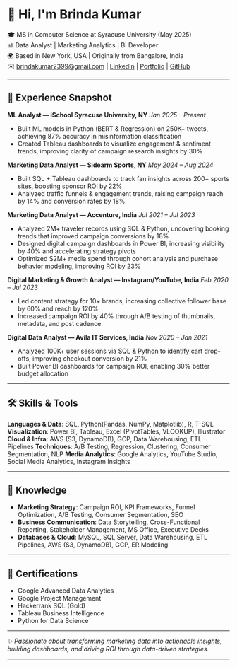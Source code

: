 
# 👋 Hi, I'm Brinda Kumar  

🎓 MS in Computer Science at Syracuse University (May 2025)  
📊 Data Analyst | Marketing Analytics | BI Developer  
🌍 Based in New York, USA | Originally from Bangalore, India  
✉️ brindakumar2399@gmail.com | [LinkedIn](http://www.linkedin.com/in/brindakumar) | [Portfolio](https://www.notion.so/Brinda-Kumar-27a7222d8825800fb7d7ee60bd5ce12f) | [GitHub](https://github.com/Brindakumar2399)  

---

## 📌 Experience Snapshot

**ML Analyst — iSchool Syracuse University, NY**
*Jan 2025 – Present*

* Built ML models in Python (BERT & Regression) on 250K+ tweets, achieving 87% accuracy in misinformation classification
* Created Tableau dashboards to visualize engagement & sentiment trends, improving clarity of campaign research insights by 30%

**Marketing Data Analyst — Sidearm Sports, NY**
*May 2024 – Aug 2024*

* Built SQL + Tableau dashboards to track fan insights across 200+ sports sites, boosting sponsor ROI by 22%
* Analyzed traffic funnels & engagement trends, raising campaign reach by 14% and conversion rates by 18%

**Marketing Data Analyst — Accenture, India**
*Jul 2021 – Jul 2023*

* Analyzed 2M+ traveler records using SQL & Python, uncovering booking trends that improved campaign conversions by 18%
* Designed digital campaign dashboards in Power BI, increasing visibility by 40% and accelerating strategy pivots
* Optimized $2M+ media spend through cohort analysis and purchase behavior modeling, improving ROI by 23%

**Digital Marketing & Growth Analyst — Instagram/YouTube, India**
*Feb 2020 – Jul 2023*

* Led content strategy for 10+ brands, increasing collective follower base by 60% and reach by 120%
* Increased campaign ROI by 40% through A/B testing of thumbnails, metadata, and post cadence

**Digital Data Analyst — Avila IT Services, India**
*Nov 2020 – Jan 2021*

* Analyzed 100K+ user sessions via SQL & Python to identify cart drop-offs, improving checkout conversion by 21%
* Built Power BI dashboards for campaign ROI, enabling 30% better budget allocation

---
## 🛠️ Skills & Tools

**Languages & Data**: SQL, Python(Pandas, NumPy, Matplotlib), R, T-SQL
**Visualization**: Power BI, Tableau, Excel (PivotTables, VLOOKUP), Illustrator
**Cloud & Infra**: AWS (S3, DynamoDB), GCP, Data Warehousing, ETL Pipelines
**Techniques**: A/B Testing, Regression, Clustering, Consumer Segmentation, NLP
**Media Analytics**: Google Analytics, YouTube Studio, Social Media Analytics, Instagram Insights

---

## 📖 Knowledge

* **Marketing Strategy**: Campaign ROI, KPI Frameworks, Funnel Optimization, A/B Testing, Consumer Segmentation, SEO
* **Business Communication**: Data Storytelling, Cross-Functional Reporting, Stakeholder Management, MS Office, Executive Decks
* **Databases & Cloud**: MySQL, SQL Server, Data Warehousing, ETL Pipelines, AWS (S3, DynamoDB), GCP, ER Modeling

---

## 📜 Certifications

* Google Advanced Data Analytics
* Google Project Management
* Hackerrank SQL (Gold)
* Tableau Business Intelligence
* Python for Data Science

---

✨ *Passionate about transforming marketing data into actionable insights, building dashboards, and driving ROI through data-driven strategies.*

---


